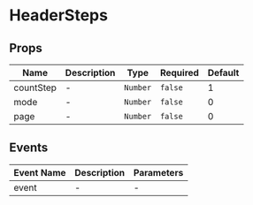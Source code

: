 # HeaderSteps

## Props

<!-- @vuese:HeaderSteps:props:start -->
|Name|Description|Type|Required|Default|
|---|---|---|---|---|
|countStep|-|`Number`|`false`|1|
|mode|-|`Number`|`false`|0|
|page|-|`Number`|`false`|0|

<!-- @vuese:HeaderSteps:props:end -->


## Events

<!-- @vuese:HeaderSteps:events:start -->
|Event Name|Description|Parameters|
|---|---|---|
|event|-|-|

<!-- @vuese:HeaderSteps:events:end -->



